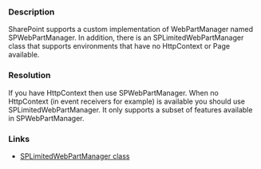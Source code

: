 ﻿---
Title: SPWebPartManager is used while HTTPContext is null
FileName: resp510249.html
---

### Description
SharePoint supports a custom implementation of WebPartManager named SPWebPartManager. In addition, there is an SPLimitedWebPartManager class that supports environments that have no HttpContext or Page available.

### Resolution
If you have HttpContext then use SPWebPartManager. When no HttpContext (in event receivers for example) is available you should use SPLimitedWebPartManager. It only supports a subset of features available in SPWebPartManager.

### Links
- [SPLimitedWebPartManager class](https://msdn.microsoft.com/en-us/library/microsoft.sharepoint.webpartpages.splimitedwebpartmanager.aspx)
